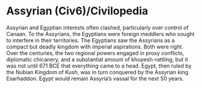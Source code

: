 # Assyrian (Civ6)/Civilopedia

Assyrian and Egyptian interests often clashed, particularly over control of Canaan. To the Assyrians, the Egyptians were foreign meddlers who sought to interfere in their territories. The Egyptians saw the Assyrians as a compact but deadly kingdom with imperial aspirations. Both were right.
Over the centuries, the two regional powers engaged in proxy conflicts, diplomatic chicanery, and a substantial amount of khopesh-rattling, but it was not until 671 BCE that everything came to a head. Egypt, then ruled by the Nubian Kingdom of Kush, was in turn conquered by the Assyrian king Esarhaddon. Egypt would remain Assyria’s vassal for the next 50 years.